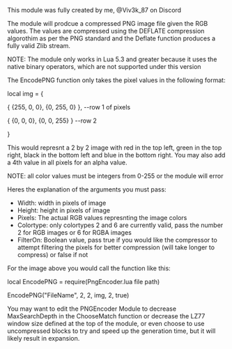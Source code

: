 This module was fully created by me, @Viv3k_87 on Discord

The module will prodcue a compressed PNG image file given the RGB values.
The values are compressed using the DEFLATE compression algorothim as per the PNG standard and the Deflate function produces a fully valid Zlib stream.

NOTE: The module only works in Lua 5.3 and greater because it uses the native binary operators, which are not supported under this version

The EncodePNG function only takes the pixel values in the following format:

local img = {

 { {255, 0, 0}, {0, 255, 0} }, --row 1 of pixels
 
 { {0, 0, 0}, {0, 0, 255} } --row 2
 
 }
 
This would represnt a 2 by 2 image with red in the top left, green in the top right, black in the bottom left and blue in the bottom right.
You may also add a 4th value in all pixels for an alpha value.

NOTE: all color values must be integers from 0-255 or the module will error

Heres the explanation of the arguments you must pass: 
- Width: width in pixels of image
- Height: height in pixels of image
- Pixels: The actual RGB values represnting the image colors
- Colortype: only colortypes 2 and 6 are currently valid, pass the number 2 for RGB images or 6 for RGBA images
- FilterOn: Boolean value, pass true if you would like the compressor to attempt filtering the pixels for better compression (will take longer to compress) or false if not

For the image above you would call the function like this: 

local EncodePNG = require(PngEncoder.lua file path)

EncodePNG("FileName", 2, 2, img, 2, true)

You may want to edit the PNGEncoder Module to decrease MaxSearchDepth in the ChooseMatch function or decrease the LZ77 window size defined at the top of the module,
or even choose to use uncompressed blocks to try and speed up the generation time, but it will likely result in expansion.
